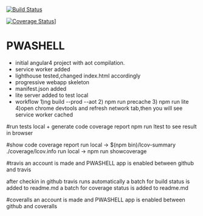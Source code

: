 [![Build Status](https://travis-ci.org/stefanaerts/PWASHELL.svg?branch=master)](https://travis-ci.org/stefanaerts/PWASHELL)

[![Coverage Status](https://coveralls.io/repos/github/stefanaerts/PWASHELL/badge.svg?branch=master)](https://coveralls.io/github/stefanaerts/PWASHELL?branch=master)]


# PWASHELL

- initial angular4 project with aot compilation.
- service worker added
- lighthouse tested,changed index.html accordingly
- progressive webapp skeleton
- manifest.json added
- lite server added to test local 
- workflow 1)ng build --prod --aot 2) npm run precache 3) npm run lite 4)open chrome devtools and refresh network tab,then you will see service worker cached


#run tests local + generate code coverage report
npm run ltest to see result in browser


#show code coverage report
run local -> $(npm bin)/lcov-summary ./coverage/lcov.info
run local -> npm run showcoverage

#travis
an account is made and PWASHELL app is enabled between github and travis

after checkin in github travis runs automatically
a batch for build status is added to readme.md
a batch for coverage status is added to readme.md

#coveralls
an account is made and PWASHELL app is enabled between github and coveralls


